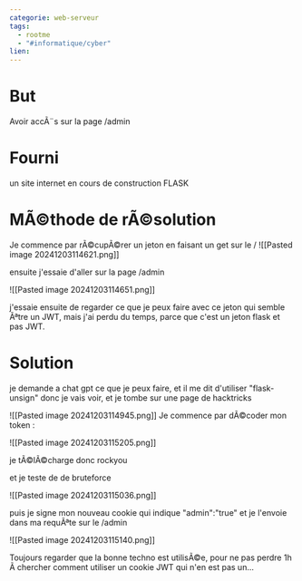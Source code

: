 ```yaml
---
categorie: web-serveur
tags:
  - rootme
  - "#informatique/cyber"
lien:
---
```



# But

Avoir accÃ¨s sur la page /admin 

# Fourni


un site internet en cours de construction FLASK 

# MÃ©thode de rÃ©solution

Je commence par rÃ©cupÃ©rer un jeton en faisant un get sur le /
![[Pasted image 20241203114621.png]]

ensuite j'essaie d'aller sur la page /admin

![[Pasted image 20241203114651.png]]

j'essaie ensuite de regarder ce que je peux faire avec ce jeton qui semble Ãªtre un JWT, mais j'ai perdu du temps, parce que c'est un jeton flask et pas JWT.




# Solution

je demande a chat gpt ce que je peux faire, et il me dit d'utiliser "flask-unsign" donc je vais voir, et je tombe sur une page de hacktricks

![[Pasted image 20241203114945.png]]
Je commence par dÃ©coder mon token :

![[Pasted image 20241203115205.png]]


je tÃ©lÃ©charge donc rockyou

et je teste de de bruteforce

![[Pasted image 20241203115036.png]]


puis je signe mon nouveau cookie qui indique "admin":"true" et je l'envoie dans ma requÃªte sur le /admin


![[Pasted image 20241203115140.png]]


Toujours regarder que la bonne techno est utilisÃ©e, pour ne pas perdre 1h Ã  chercher comment utiliser un cookie JWT qui n'en est pas un...